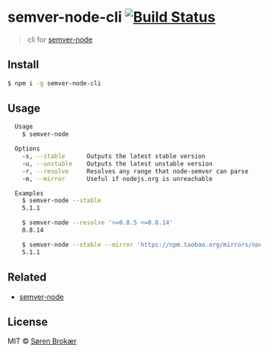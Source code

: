 # semver-node-cli [![Build Status](https://travis-ci.org/srn/semver-node-cli.svg?branch=master)](https://travis-ci.org/srn/semver-node-cli)

> cli for [semver-node](https://github.com/srn/semver-node)

## Install

```sh
$ npm i -g semver-node-cli
```

## Usage

```sh
  Usage
    $ semver-node

  Options
    -s, --stable      Outputs the latest stable version
    -u, --unstable    Outputs the latest unstable version
    -r, --resolve     Resolves any range that node-semver can parse
    -m, --mirror      Useful if nodejs.org is unreachable

  Examples
    $ semver-node --stable
    5.1.1

    $ semver-node --resolve '>=0.8.5 <=0.8.14'
    0.8.14

    $ semver-node --stable --mirror 'https://npm.taobao.org/mirrors/node'
    5.1.1
```

## Related

- [semver-node](https://github.com/srn/semver-node)

## License

MIT © [Søren Brokær](http://srn.io)
